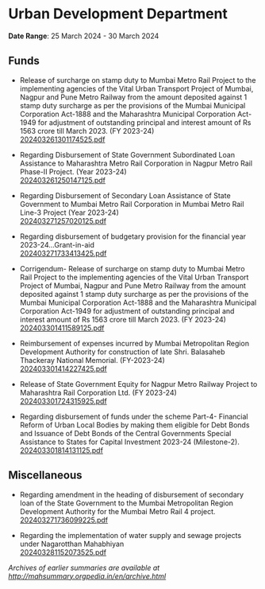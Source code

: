 # Urban Development Department

**Date Range**: 25 March 2024 - 30 March 2024


## Funds
- Release of surcharge on stamp duty to Mumbai Metro Rail Project to the implementing agencies of the Vital Urban Transport Project of Mumbai, Nagpur and Pune Metro Railway from the amount deposited against 1 stamp duty surcharge as per the provisions of the Mumbai Municipal Corporation Act-1888 and the Maharashtra Municipal Corporation Act-1949 for adjustment of outstanding principal and interest amount of Rs 1563 crore till March 2023. (FY 2023-24)\
  [202403261301174525.pdf](https://gr.maharashtra.gov.in/Site/Upload/Government%20Resolutions/English/202403261301174525...pdf)

- Regarding Disbursement of State Government Subordinated Loan Assistance to Maharashtra Metro Rail Corporation in Nagpur Metro Rail Phase-II Project. (Year 2023-24)\
  [202403261250147125.pdf](https://gr.maharashtra.gov.in/Site/Upload/Government%20Resolutions/English/202403261250147125.pdf)

- Regarding Disbursement of Secondary Loan Assistance of State Government to Mumbai Metro Rail Corporation in Mumbai Metro Rail Line-3 Project (Year 2023-24)\
  [202403271257020125.pdf](https://gr.maharashtra.gov.in/Site/Upload/Government%20Resolutions/English/202403271257020125.pdf)

- Regarding disbursement of budgetary provision for the financial year 2023-24...Grant-in-aid\
  [202403271733413425.pdf](https://gr.maharashtra.gov.in/Site/Upload/Government%20Resolutions/English/202403271733413425.pdf)

- Corrigendum- Release of surcharge on stamp duty to Mumbai Metro Rail Project to the implementing agencies of the Vital Urban Transport Project of Mumbai, Nagpur and Pune Metro Railway from the amount deposited against 1 stamp duty surcharge as per the provisions of the Mumbai Municipal Corporation Act-1888 and the Maharashtra Municipal Corporation Act-1949 for adjustment of outstanding principal and interest amount of Rs 1563 crore till March 2023. (FY 2023-24)\
  [202403301411589125.pdf](https://gr.maharashtra.gov.in/Site/Upload/Government%20Resolutions/English/202403301411589125.pdf)

- Reimbursement of expenses incurred by Mumbai Metropolitan Region Development Authority for construction of late Shri. Balasaheb Thackeray National Memorial. (FY-2023-24)\
  [202403301414227425.pdf](https://gr.maharashtra.gov.in/Site/Upload/Government%20Resolutions/English/202403301414227425.pdf)

- Release of State Government Equity for Nagpur Metro Railway Project to Maharashtra Rail Corporation Ltd. (FY 2023-24)\
  [202403301724315925.pdf](https://gr.maharashtra.gov.in/Site/Upload/Government%20Resolutions/English/202403301724315925.pdf)

- Regarding disbursement of funds under the scheme Part-4- Financial Reform of Urban Local Bodies by making them eligible for Debt Bonds and Issuance of Debt Bonds of the Central Governments Special Assistance to States for Capital Investment 2023-24 (Milestone-2).\
  [202403301814131125.pdf](https://gr.maharashtra.gov.in/Site/Upload/Government%20Resolutions/English/202403301814131125.pdf)

## Miscellaneous
- Regarding amendment in the heading of disbursement of secondary loan of the State Government to the Mumbai Metropolitan Region Development Authority for the Mumbai Metro Rail 4 project.\
  [202403271736099225.pdf](https://gr.maharashtra.gov.in/Site/Upload/Government%20Resolutions/English/202403271736099225.pdf)

- Regarding the implementation of water supply and sewage projects under Nagarotthan Mahabhiyan\
  [202403281152073525.pdf](https://gr.maharashtra.gov.in/Site/Upload/Government%20Resolutions/English/202403281152073525.pdf)


*Archives of earlier summaries are available at http://mahsummary.orgpedia.in/en/archive.html*